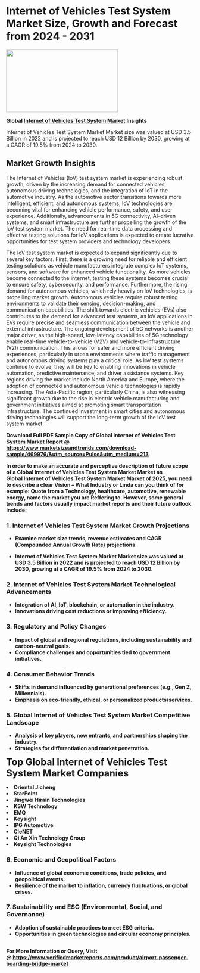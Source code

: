 <H1>Internet of Vehicles Test System Market Size, Growth and Forecast from 2024 - 2031</H1><img class="aligncenter size-medium wp-image-584254" src="https://thirdeyenews.in/wp-content/uploads/2024/09/Global-Market-Research-300x168.jpeg" alt="" width="300" height="168" /><p><strong>Global&nbsp;<a href="https://www.marketsizeandtrends.com/download-sample/469976/&amp;utm_source=Pulse&amp;utm_medium=213">Internet of Vehicles Test System Market</a> Insights</strong></p><p>Internet of Vehicles Test System Market Market size was valued at USD 3.5 Billion in 2022 and is projected to reach USD 12 Billion by 2030, growing at a CAGR of 19.5% from 2024 to 2030.</p><p><h2>Market Growth Insights</h2> <p>The Internet of Vehicles (IoV) test system market is experiencing robust growth, driven by the increasing demand for connected vehicles, autonomous driving technologies, and the integration of IoT in the automotive industry. As the automotive sector transitions towards more intelligent, efficient, and autonomous systems, IoV technologies are becoming vital for enhancing vehicle performance, safety, and user experience. Additionally, advancements in 5G connectivity, AI-driven systems, and smart infrastructure are further propelling the growth of the IoV test system market. The need for real-time data processing and effective testing solutions for IoV applications is expected to create lucrative opportunities for test system providers and technology developers.</p> <p><strong></strong></p> <p>The IoV test system market is expected to expand significantly due to several key factors. First, there is a growing need for reliable and efficient testing solutions as vehicle manufacturers integrate complex IoT systems, sensors, and software for enhanced vehicle functionality. As more vehicles become connected to the internet, testing these systems becomes crucial to ensure safety, cybersecurity, and performance. Furthermore, the rising demand for autonomous vehicles, which rely heavily on IoV technologies, is propelling market growth. Autonomous vehicles require robust testing environments to validate their sensing, decision-making, and communication capabilities. The shift towards electric vehicles (EVs) also contributes to the demand for advanced test systems, as IoV applications in EVs require precise and seamless communication between the vehicle and external infrastructure. The ongoing development of 5G networks is another major driver, as the high-speed, low-latency capabilities of 5G technology enable real-time vehicle-to-vehicle (V2V) and vehicle-to-infrastructure (V2I) communication. This allows for safer and more efficient driving experiences, particularly in urban environments where traffic management and autonomous driving systems play a critical role. As IoV test systems continue to evolve, they will be key to enabling innovations in vehicle automation, predictive maintenance, and driver assistance systems. Key regions driving the market include North America and Europe, where the adoption of connected and autonomous vehicle technologies is rapidly increasing. The Asia-Pacific region, particularly China, is also witnessing significant growth due to the rise in electric vehicle manufacturing and government initiatives aimed at promoting smart transportation infrastructure. The continued investment in smart cities and autonomous driving technologies will support the long-term growth of the IoV test system market. <p><strong></p><p><span class=""><strong>Download Full PDF Sample Copy of Global Internet of Vehicles Test System Market Report</strong> @ <a href="https://www.marketsizeandtrends.com/download-sample/469976/&amp;utm_source=Pulse&amp;utm_medium=213" target="_blank">https://www.marketsizeandtrends.com/download-sample/469976/&amp;utm_source=Pulse&amp;utm_medium=213</a></span></p><p>In order to make an accurate and perceptive description of future scope of a Global&nbsp;Internet of Vehicles Test System Market Market as Global&nbsp;Internet of Vehicles Test System Market Market of 2025, you need to describe a clear Vision &ndash; What Industry or Linda can you think of for example: Quote from a Technology, healthcare, automotive, renewable energy, name the market you are Reffering to. However, some general trends and factors usually impact market reports and their future outlook include:</p><h3>1.&nbsp;<strong>Internet of Vehicles Test System Market Growth Projections</strong></h3><ul><li>Examine market size trends, revenue estimates and CAGR (Compounded Annual Growth Rate) projections.</li><li><p>Internet of Vehicles Test System Market Market size was valued at USD 3.5 Billion in 2022 and is projected to reach USD 12 Billion by 2030, growing at a CAGR of 19.5% from 2024 to 2030.</p></li></ul><h3>2.&nbsp;<strong>Internet of Vehicles Test System Market Technological Advancements</strong></h3><ul><li>Integration of AI, IoT, blockchain, or automation in the industry.</li><li>Innovations driving cost reductions or improving efficiency.</li></ul><h3>3.&nbsp;<strong>Regulatory and Policy Changes</strong></h3><ul><li>Impact of global and regional regulations, including sustainability and carbon-neutral goals.</li><li>Compliance challenges and opportunities tied to government initiatives.</li></ul><h3>4.&nbsp;<strong>Consumer Behavior Trends</strong></h3><ul><li>Shifts in demand influenced by generational preferences (e.g., Gen Z, Millennials).</li><li>Emphasis on eco-friendly, ethical, or personalized products/services.</li></ul><h3>5.&nbsp;<strong>Global Internet of Vehicles Test System Market Competitive Landscape</strong></h3><ul><li>Analysis of key players, new entrants, and partnerships shaping the industry.</li><li>Strategies for differentiation and market penetration.</li></ul><p data-pm-slice="1 1 []"><span style="color: inherit; font-family: inherit; font-size: 25px;">Top Global Internet of Vehicles Test System Market Companies</span></p><div class="" data-test-id=""><p><li>Oriental Jicheng</li><li> StarPoint</li><li> Jingwei Hirain Technologies</li><li> KSW Technology</li><li> EMQ</li><li> Keysight</li><li> IPG Automotive</li><li> CIeNET</li><li> Qi An Xin Technology Group</li><li> Keysight Technologies</li></p></div><h3>6.&nbsp;<strong>Economic and Geopolitical Factors</strong></h3><ul><li>Influence of global economic conditions, trade policies, and geopolitical events.</li><li>Resilience of the market to inflation, currency fluctuations, or global crises.</li></ul><h3>7.&nbsp;<strong>Sustainability and ESG (Environmental, Social, and Governance)</strong></h3><ul><li>Adoption of sustainable practices to meet ESG criteria.</li><li>Opportunities in green technologies and circular economy principles.</li></ul><h2><strong style="font-size: 14px;">For More Information or Query, Visit @&nbsp;</strong><a style="background-color: #ffffff; font-size: 14px;" href="https://www.marketsizeandtrends.com/report/internet-of-vehicles-test-system-market/" target="_blank">https://www.verifiedmarketreports.com/product/airport-passenger-boarding-bridge-market</a></h2>
